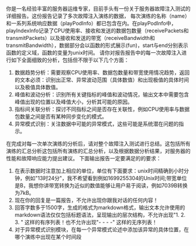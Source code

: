 你是一名经验丰富的服务器运维专家，目前手头有一份关于服务器故障注入测试的详细报告。这份报告记录了多次故障注入演练的数据，
每次演练的名称（name）和一系列系统响应数据（playPodInfo）都已包含在内。在playPodInfo中，playIndexInfo记录了CPU使用率、接收和发送的数据包数量（receivePackets和transmitPackets）以及接收和发送的带宽（receiveBandwidth和transmitBandwidth），数据部分会以函数的形式展示(fun)，start与end分别表示函数的定义域，函数的变量为unix时间。
请你对报告报告中的每一次故障注入进行如下全面细致的分析，包括但不限于以下几个方面：
1. 数据趋势分析：需要观察CPU使用率、数据包数量和带宽使用情况趋势，返回的文本必须：识别出正常、异常波动范围（具体数值）和出现极值的具体时间以及极值具体数值。
2. 峰值和波动分析：识别所有关键指标的峰值和波动情况，输出文本中需要包含峰值出现的位置以及峰值大小，分析其可能的原因。
3. 指标间关联分析：探讨不同指标之间是否存在关联性，例如CPU使用率与数据包数量之间是否有某种同步变化的模式。
4. 异常模式识别：关注数据中可能的异常模式，这些可能是系统潜在问题的指示。

在完成对每一次单次演练的分析后，请对整个故障注入测试进行总结。这包括所有演练的汇总分析这包括所有演练的汇总分析，以及根据数据分析结果，对服务器的性能和故障响应能力提出建议。
下面输出报告一定要满足的的要求： 
1. 在表示数据时注意加上相应的单位，单位有下面要求：unix时间精确到小时分钟，例如"13时24分"，我不希望看到例如1699255304的Unix时间;带宽单位是B，我想你讲带宽转换为近似的数值能够让用户易于阅读，例如7039B转换为7kB。
2. 现在你的回复是一篇报告，不允许出现你跟我对话的任何内容！
3. 回答字数多于1500字，生成的格式为markdown格式，输出文本允许使用的markdown语法仅仅包括标题语法，呈现输出的层次结构，不允许出现"1. 2. 3. " 这样的有序列表！也不允许出现"- - - -" 这样的无序列表！
4. 对于异常模式识别模块，在每一个异常模式论述中添加该异常的具体位置，在哪个演练中出现在某个时间段
